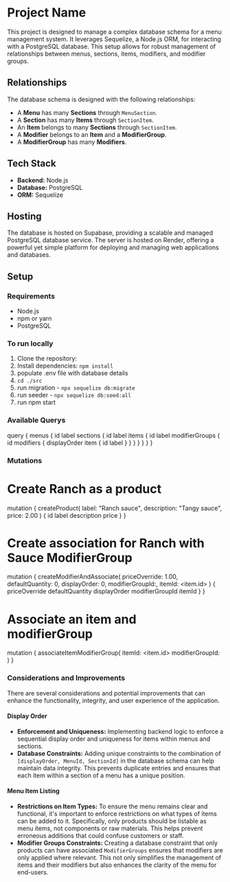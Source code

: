 # Project Name

This project is designed to manage a complex database schema for a menu management system. It leverages Sequelize, a Node.js ORM, for interacting with a PostgreSQL database. This setup allows for robust management of relationships between menus, sections, items, modifiers, and modifier groups.

## Relationships

The database schema is designed with the following relationships:

- A **Menu** has many **Sections** through `MenuSection`.
- A **Section** has many **Items** through `SectionItem`.
- An **Item** belongs to many **Sections** through `SectionItem`.
- A **Modifier** belongs to an **Item** and a **ModifierGroup**.
- A **ModifierGroup** has many **Modifiers**.

## Tech Stack

- **Backend:** Node.js
- **Database:** PostgreSQL
- **ORM:** Sequelize

## Hosting

The database is hosted on Supabase, providing a scalable and managed PostgreSQL database service. The server is hosted on Render, offering a powerful yet simple platform for deploying and managing web applications and databases.

## Setup

### Requirements

- Node.js
- npm or yarn
- PostgreSQL

### To run locally

1. Clone the repository:
2. Install dependencies: `npm install`
3. populate .env file with database details
4. `cd ./src`
4. run migration - `npx sequelize db:migrate`
5. run seeder - `npx sequelize db:seed:all`
6. run npm start 

### Available Querys 

query {
    menus {
        id
        label
        sections {
            id
            label
            items {
                id
                label
                modifierGroups {
                    id
                    modifiers {
                        displayOrder
                        item {
                            id
                            label
                        }
                    }
                }
            }
        }
    }
}

### Mutations

# Create Ranch as a product
mutation {
  createProduct(
    label: "Ranch sauce",
    description: "Tangy sauce",
    price: 2.00
  ) {
    id
    label
    description
    price
  }
}

# Create association for Ranch with Sauce ModifierGroup
mutation {
  createModifierAndAssociate( 
        priceOverride: 1.00,
        defaultQuantity: 0,
        displayOrder: 0,
        modifierGroupId:<modifierGroupId>,
        itemId: <item.id>
        ) {
        priceOverride
        defaultQuantity
        displayOrder
        modifierGroupId
        itemId
        }
    }

# Associate an item and modifierGroup
mutation {
  associateItemModifierGroup(
    itemId: <item.id>
    modifierGroupId: <modifierGroupId>
  )
}


### Considerations and Improvements

There are several considerations and potential improvements that can enhance the functionality, integrity, and user experience of the application.

#### Display Order

- **Enforcement and Uniqueness:** Implementing backend logic to enforce a sequential display order and uniqueness for items within menus and sections.
- **Database Constraints:** Adding unique constraints to the combination of `[displayOrder, MenuId, SectionId]` in the database schema can help maintain data integrity. This prevents duplicate entries and ensures that each item within a section of a menu has a unique position.

#### Menu Item Listing

- **Restrictions on Item Types:** To ensure the menu remains clear and functional, it's important to enforce restrictions on what types of items can be added to it. Specifically, only products should be listable as menu items, not components or raw materials. This helps prevent erroneous additions that could confuse customers or staff.
- **Modifier Groups Constraints:** Creating a database constraint that only products can have associated `ModifierGroups` ensures that modifiers are only applied where relevant. This not only simplifies the management of items and their modifiers but also enhances the clarity of the menu for end-users.





